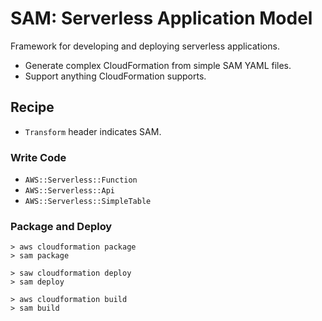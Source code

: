 # SAM: Serverless Application Model

Framework for developing and deploying serverless applications.

* Generate complex CloudFormation from simple SAM YAML files.
* Support anything CloudFormation supports.

## Recipe

* `Transform` header indicates SAM.

### Write Code

* `AWS::Serverless::Function`
* `AWS::Serverless::Api`
* `AWS::Serverless::SimpleTable`

### Package and Deploy

```script
> aws cloudformation package
> sam package

> saw cloudformation deploy
> sam deploy

> aws cloudformation build
> sam build
```